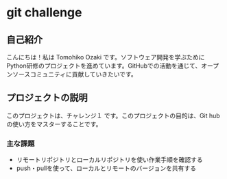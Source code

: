 # git challenge

## 自己紹介

こんにちは！私は Tomohiko Ozaki です。ソフトウェア開発を学ぶためにPython研修のプロジェクトを進めています。GitHubでの活動を通じて、オープンソースコミュニティに貢献していきたいです。

## プロジェクトの説明

このプロジェクトは、チャレンジ１ です。このプロジェクトの目的は、Git hubの使い方をマスターすることです。

### 主な課題

- リモートリポジトリとローカルリポジトリを使い作業手順を確認する
- push・pullを使って、ローカルとリモートのバージョンを共有する
